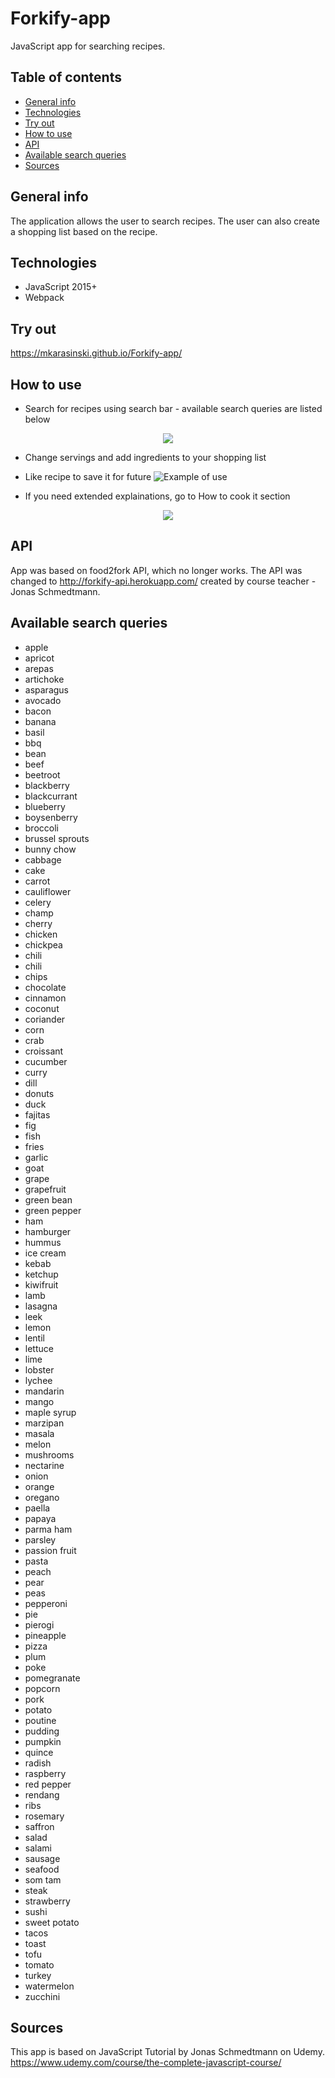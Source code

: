# Forkify-app

JavaScript app for searching recipes.

## Table of contents
* [General info](#general-info)
* [Technologies](#technologies)
* [Try out](#try-out)
* [How to use](#how-to-use)
* [API](#api)
* [Available search queries](#available-search-queries)
* [Sources](#sources)

## General info

The application allows the user to search recipes. The user can also create a shopping list based on the recipe.

## Technologies
* JavaScript 2015+
* Webpack

## Try out
https://mkarasinski.github.io/Forkify-app/

## How to use
* Search for recipes using search bar - available search queries are listed below

<p align="center">
  <img src="./dist/img/github.png" />
</p>

* Change servings and add ingredients to your shopping list


* Like recipe to save it for future 
![Example of use](./dist/img/likes.png)

* If you need extended explainations, go to How to cook it section

<p align="center">
  <img src="./dist/img/howto.png" />
</p>


## API
App was based on food2fork API, which no longer works. The API was changed to http://forkify-api.herokuapp.com/ created by course teacher - Jonas Schmedtmann.

## Available search queries
* apple
* apricot
* arepas
* artichoke
* asparagus
* avocado
* bacon
* banana
* basil
* bbq
* bean
* beef
* beetroot
* blackberry
* blackcurrant
* blueberry
* boysenberry
* broccoli
* brussel sprouts
* bunny chow
* cabbage
* cake
* carrot
* cauliflower
* celery
* champ
* cherry
* chicken
* chickpea
* chili
* chili
* chips
* chocolate
* cinnamon
* coconut
* coriander
* corn
* crab
* croissant
* cucumber
* curry
* dill
* donuts
* duck
* fajitas
* fig
* fish
* fries
* garlic
* goat
* grape
* grapefruit
* green bean
* green pepper
* ham
* hamburger
* hummus
* ice cream
* kebab
* ketchup
* kiwifruit
* lamb
* lasagna
* leek
* lemon
* lentil
* lettuce
* lime
* lobster
* lychee
* mandarin
* mango
* maple syrup
* marzipan
* masala
* melon
* mushrooms
* nectarine
* onion
* orange
* oregano
* paella
* papaya
* parma ham
* parsley
* passion fruit
* pasta
* peach
* pear
* peas
* pepperoni
* pie
* pierogi
* pineapple
* pizza
* plum
* poke
* pomegranate
* popcorn
* pork
* potato
* poutine
* pudding
* pumpkin
* quince
* radish
* raspberry
* red pepper
* rendang
* ribs
* rosemary
* saffron
* salad
* salami
* sausage
* seafood
* som tam
* steak
* strawberry
* sushi
* sweet potato
* tacos
* toast
* tofu
* tomato
* turkey
* watermelon
* zucchini


## Sources
This app is based on JavaScript Tutorial by Jonas Schmedtmann on Udemy.  
https://www.udemy.com/course/the-complete-javascript-course/
